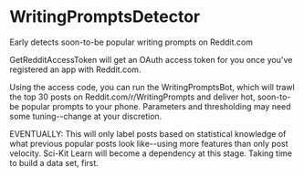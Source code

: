 # WritingPromptsDetector
Early detects soon-to-be popular writing prompts on Reddit.com

GetRedditAccessToken will get an OAuth access token for you once you've registered an app with Reddit.com.

Using the access code, you can run the WritingPromptsBot, which will trawl the top 30 posts on Reddit.com/r/WritingPrompts
and deliver hot, soon-to-be popular prompts to your phone. Parameters and thresholding may need some tuning--change at your discretion.

EVENTUALLY: This will only label posts based on statistical knowledge of what previous popular posts look like--using more features than only post velocity. Sci-Kit Learn will become a dependency at this stage. Taking time to build a data set, first. 
